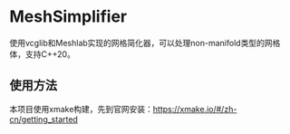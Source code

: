 # MeshSimplifier
使用vcglib和Meshlab实现的网格简化器，可以处理non-manifold类型的网格体，支持C++20。
## 使用方法
本项目使用xmake构建，先到官网安装：https://xmake.io/#/zh-cn/getting_started
